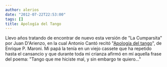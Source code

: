 ```yaml
---
author: alerios
date: "2012-07-22T22:53:00"
tags: []
title: Apología del Tango
---
```


Llevo años tratando de encontrar de nuevo esta versión de "La Cumparsita" por
Juan D'Arienzo, en la cual Antonio Cantó recitó "[Apología del
tango](http://www.todotango.com/Spanish/las_obras/Tema.aspx?id=+LVFcsmwnpI=)",
de Enrique P. Maroni. Mi papá la tenía en un viejo cassete que ha repetido
hasta el cansancio y que durante toda mi crianza afirmó en mí aquella frase
del poema: "Tango que me hiciste mal, y sin embargo te quiero..."
